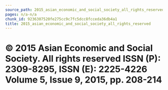 ```yaml
---
source_path: 2015_asian_economic_and_social_society_all_rights_reserved.md
pages: n/a-n/a
chunk_id: 9236307520fe275cc9c7fc5dcc8fcceda36db4a1
title: 2015_asian_economic_and_social_society_all_rights_reserved
---
```

# © 2015 Asian Economic and Social Society. All rights reserved ISSN (P): 2309-8295, ISSN (E): 2225-4226 Volume 5, Issue 9, 2015, pp. 208-214
